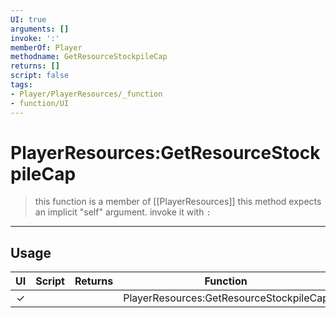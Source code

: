 ```yaml
---
UI: true
arguments: []
invoke: ':'
memberOf: Player
methodname: GetResourceStockpileCap
returns: []
script: false
tags:
- Player/PlayerResources/_function
- function/UI
---
```

# PlayerResources:GetResourceStockpileCap
> this function is a member of [[PlayerResources]]
> this method expects an implicit "self" argument. invoke it with `:`
-----
## Usage
|  UI | Script | Returns | Function | Arguments |
|:---:|:------:|-------:|:--------:|:---------|
|✓| ||PlayerResources:GetResourceStockpileCap||
